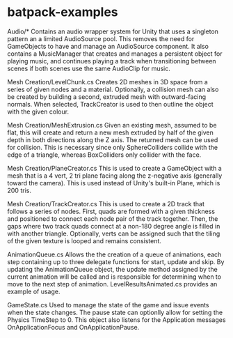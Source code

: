batpack-examples
================
Audio/*
Contains an audio wrapper system for Unity that uses a singleton pattern an a limited AudioSource pool.  This removes the need for GameObjects to have and manage an AudioSource component.  It also contains a MusicManager that creates and manages a persistent object for playing music, and continues playing a track when transitioning between scenes if both scenes use the same AudioClip for music.

Mesh Creation/LevelChunk.cs
Creates 2D meshes in 3D space from a series of given nodes and a material.  Optionally, a collision mesh can also be created by building a second, extruded mesh with outward-facing normals.  When selected, TrackCreator is used to then outline the object with the given colour.

Mesh Creation/MeshExtrusion.cs
Given an existing mesh, assumed to be flat, this will create and return a new mesh extruded by half of the given depth in both directions along the Z axis.  The returned mesh can be used for collision.  This is necessary since only SphereColliders collide with the edge of a triangle, whereas BoxColliders only collider with the face.

Mesh Creation/PlaneCreator.cs
This is used to create a GameObject with a mesh that is a 4 vert, 2 tri plane facing along the z-negative axis (generally toward the camera).  This is used instead of Unity's built-in Plane, which is 200 tris.

Mesh Creation/TrackCreator.cs
This is used to create a 2D track that follows a series of nodes.  First, quads are formed with a given thickness and positioned to connect each node pair of the track together.  Then, the gaps where two track quads connect at a non-180 degree angle is filled in with another triangle.  Optionally, verts can be assigned such that the tiling of the given texture is looped and remains consistent.

AnimationQueue.cs
Allows the the creation of a queue of animations, each step containing up to three delegate functions for start, update and skip.  By updating the AnimationQueue object, the update method assigned by the current animation will be called and is responsible for determining when to move to the next step of animation.  LevelResultsAnimated.cs provides an example of usage.

GameState.cs
Used to manage the state of the game and issue events when the state changes.  The pause state can optionlly allow for setting the Physics TimeStep to 0.  This object also listens for the Application messages OnApplicationFocus and OnApplicationPause.